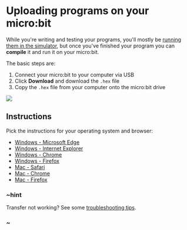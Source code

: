 # Uploading programs on your micro:bit

While you're writing and testing your programs, you'll mostly be [running them
in the simulator](/device/simulator), but once you've finished your program you
can **compile** it and run it on your micro:bit.

The basic steps are:

1. Connect your micro:bit to your computer via USB
2. Click **Download** and download the `.hex` file
3. Copy the `.hex` file from your computer onto the micro:bit drive

![](/static/mb/device/usb-thin.jpg)

## Instructions

Pick the instructions for your operating system and browser:

* [Windows - Microsoft Edge](/device/usb/windows-edge)
* [Windows - Internet Explorer](/device/usb/windows-ie)
* [Windows - Chrome](/device/usb/windows-chrome)
* [Windows - Firefox](/device/usb/windows-firefox)
* [Mac - Safari](/device/usb/mac-safari)
* [Mac - Chrome](/device/usb/mac-chrome)
* [Mac - Firefox](/device/usb/mac-firefox)

### ~hint

Transfer not working? See some [troubleshooting tips](/device/usb/troubleshooting).

### ~
